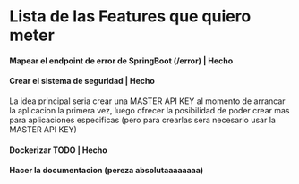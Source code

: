 # Lista de las Features que quiero meter

#### Mapear el endpoint de error de SpringBoot (/error) | Hecho
#### Crear el sistema de seguridad | Hecho

La idea principal seria crear una MASTER API KEY al momento de arrancar la aplicacion la primera vez,
luego ofrecer la posibilidad de poder crear mas para aplicaciones especificas (pero para crearlas
sera necesario usar la MASTER API KEY)

#### Dockerizar TODO | Hecho
#### Hacer la documentacion (pereza absolutaaaaaaaa)